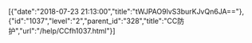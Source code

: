 [{"date":"2018-07-23 21:13:00","title":"tWJPAO9lvS3burKJvQn6JA=="},{"id":"1037","level":"2","parent_id":"328","title":"CC防护","url":"/help/CCfh1037.html"}]